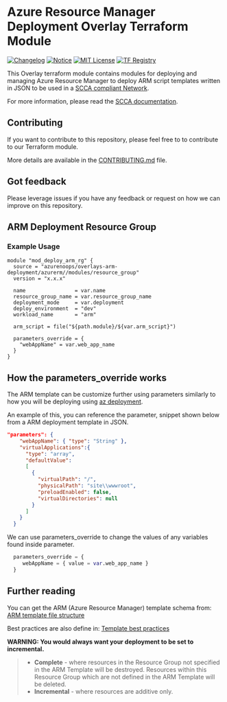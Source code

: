 # Azure Resource Manager Deployment Overlay Terraform Module

[![Changelog](https://img.shields.io/badge/changelog-release-green.svg)](CHANGELOG.md) [![Notice](https://img.shields.io/badge/notice-copyright-yellow.svg)](NOTICE) [![MIT License](https://img.shields.io/badge/license-MIT-orange.svg)](LICENSE) [![TF Registry](https://img.shields.io/badge/terraform-registry-blue.svg)](https://registry.terraform.io/modules/azurenoops/overlays-arm-deployment/azurerm/)

This Overlay terraform module contains modules for deploying and managing Azure Resource Manager to deploy ARM script templates written in JSON to be used in a [SCCA compliant Network](https://registry.terraform.io/modules/azurenoops/overlays-management-hub/azurerm/latest).

For more information, please read the [SCCA documentation](https://docs.microsoft.com/en-us/azure/azure-government/documentation-government-get-started-connect-with-cli).

## Contributing

If you want to contribute to this repository, please feel free to to contribute to our Terraform module.

More details are available in the [CONTRIBUTING.md](./CONTRIBUTING.md#pull-request-process) file.

## Got feedback

Please leverage issues if you have any feedback or request on how we can improve on this repository.

## ARM Deployment Resource Group

### Example Usage

```hcl  
module "mod_deploy_arm_rg" {  
  source = "azurenoops/overlays-arm-deployment/azurerm//modules/resource_group"  
  version = "x.x.x"  
  
  name                = var.name
  resource_group_name = var.resource_group_name
  deployment_mode     = var.deployment
  deploy_environment  = "dev"
  workload_name       = "arm"

  arm_script = file("${path.module}/${var.arm_script}")

  parameters_override = {
    "webAppName" = var.web_app_name 
  }
}
```

## How the parameters_override works

The ARM template can be customize further using parameters similarly to how you will be deploying using
[az deployment](https://docs.microsoft.com/en-us/azure/azure-resource-manager/templates/deploy-cli#parameters).

An example of this, you can reference the parameter, snippet shown below from a ARM deployment template in JSON.

```JSON
"parameters": {
    "webAppName": { "type": "String" },
    "virtualApplications":{
      "type": "array",
      "defaultValue":
      [
        {
          "virtualPath": "/",
          "physicalPath": "site\\wwwroot",
          "preloadEnabled": false,
          "virtualDirectories": null
        }
      ]
    }
  }
```

We can use parameters_override to change the values of any variables found inside parameter.

```terraform
  parameters_override = {
     webAppName = { value = var.web_app_name }
  }
```

## Further reading

You can get the ARM (Azure Resource Manager) template schema from:
[ARM template file structure](https://docs.microsoft.com/en-us/azure/azure-resource-manager/templates/template-syntax)

Best practices are also define in:
[Template best practices](https://docs.microsoft.com/en-us/azure/azure-resource-manager/templates/template-best-practices)

**WARNING: You would always want your deployment to be set to incremental.**
>
> * **Complete** - where resources in the Resource Group not specified in the ARM Template will be destroyed.
> Resources within this Resource Group which are not defined in the ARM Template will be deleted.
> * **Incremental** - where resources are additive only.

